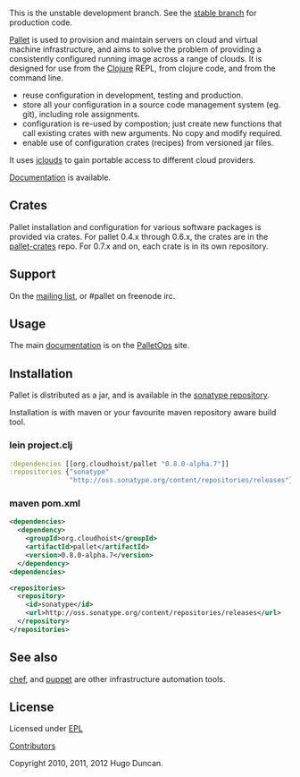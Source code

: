 This is the unstable development branch. See the
[stable branch](https://github.com/pallet/pallet/tree/support/0.7.x) for
production code.

[Pallet][palletops] is used to provision and maintain servers on cloud and
virtual machine infrastructure, and aims to solve the problem of providing a
consistently configured running image across a range of clouds.  It is designed
for use from the [Clojure][clojure] REPL, from clojure code, and from the
command line.

- reuse configuration in development, testing and production.
- store all your configuration in a source code management system (eg. git),
  including role assignments.
- configuration is re-used by compostion; just create new functions that call
  existing crates with new arguments. No copy and modify required.
- enable use of configuration crates (recipes) from versioned jar files.

It uses [jclouds][jclouds] to gain portable access to different cloud providers.

[Documentation][docs] is available.

## Crates

Pallet installation and configuration for various software packages is provided
via crates.  For pallet 0.4.x through 0.6.x, the crates are in the
[pallet-crates](https://github.com/pallet/pallet-crates) repo. For 0.7.x and
on, each crate is in its own repository.

## Support

On the [mailing list][ml], or #pallet on freenode irc.

## Usage

The main [documentation][docs] is on the [PalletOps][palletops] site.

## Installation

Pallet is distributed as a jar, and is available in the
[sonatype repository][sonatype].

Installation is with maven or your favourite maven repository aware build tool.

### lein project.clj

```clojure
:dependencies [[org.cloudhoist/pallet "0.8.0-alpha.7"]]
:repositories {"sonatype"
               "http://oss.sonatype.org/content/repositories/releases"}
```

### maven pom.xml

```xml
<dependencies>
  <dependency>
    <groupId>org.cloudhoist</groupId>
    <artifactId>pallet</artifactId>
    <version>0.8.0-alpha.7</version>
  </dependency>
<dependencies>

<repositories>
  <repository>
    <id>sonatype</id>
    <url>http://oss.sonatype.org/content/repositories/releases</url>
  </repository>
</repositories>
```

## See also

[chef][chef], and [puppet][puppet] are other infrastructure automation tools.

## License

Licensed under [EPL](http://www.eclipse.org/legal/epl-v10.html)

[Contributors](https://www.ohloh.net/p/pallet-clj/contributors)

Copyright 2010, 2011, 2012  Hugo Duncan.


[palletops]: http://palletops.com "Pallet site"

[docs]: http://palletops.com/doc "Pallet Documentation"
[ml]: http://groups.google.com/group/pallet-clj "Pallet mailing list"
[basicdemo]: https://github.com/pallet/pallet-examples/blob/develop/basic/src/demo.clj "Basic interactive usage of Pallet"
[basic]: https://github.com/pallet/pallet-examples/tree/develop/basic/ "Basic Pallet Examples"
[screencast]: http://www.youtube.com/hugoduncan#p/u/1/adzMkR0d0Uk "Pallet Screencast"
[clojure]: http://clojure.org "Clojure"
[cljstart]: http://dev.clojure.org/display/doc/Getting+Started "Getting started with clojure"
[sonatype]: http://oss.sonatype.org/content/repositories/releases/org/cloudhoist "Sonatype Maven Repository"

[jclouds]: http://jclouds.org/ "jclouds"
[chef]: http://opscode.com/ "Chef"
[puppet]: http://www.puppetlabs.com/ "Puppet"
